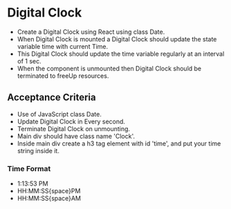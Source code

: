 # Digital Clock
  * Create a Digital Clock using React using class Date.
  * When Digital Clock is mounted a Digital Clock should update the state variable time with current Time.
  * This Digital Clock should update the time variable regularly at an interval of 1 sec.
  * When the component is unmounted then Digital Clock should be terminated to freeUp resources.

## Acceptance Criteria
  * Use of JavaScript class Date.
  * Update Digital Clock in Every second.
  * Terminate Digital Clock on unmounting.
  * Main div should have class name 'Clock'.
  * Inside main div create a h3 tag element with id 'time', and put your time string inside it.
  
### Time Format
 * 1:13:53 PM
 * HH:MM:SS{space}PM
 * HH:MM:SS{space}AM


